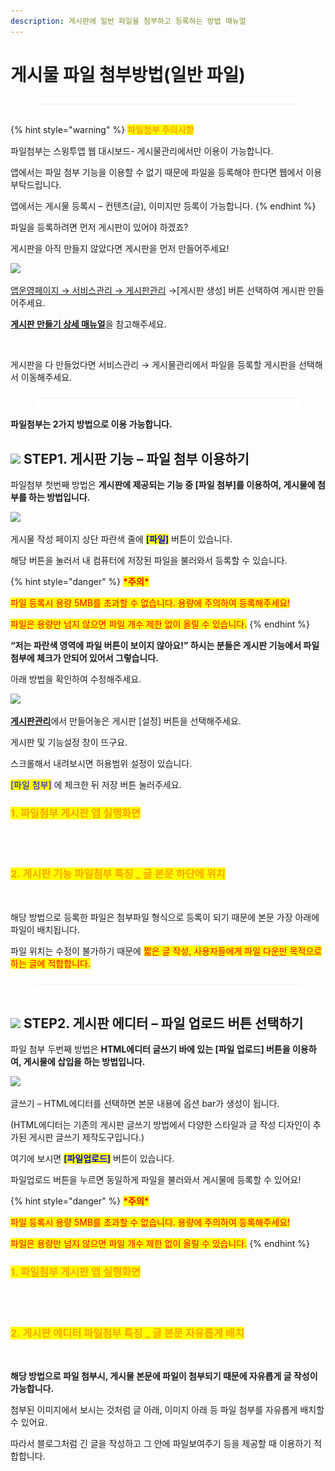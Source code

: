 ```yaml
---
description: 게시판에 일반 파일을 첨부하고 등록하는 방법 매뉴얼
---
```


# 게시물 파일 첨부방법(일반 파일)

<figure><img src="../../../.gitbook/assets/구분선 (1).PNG" alt=""><figcaption></figcaption></figure>

{% hint style="warning" %}
<mark style="color:orange;">**파일첨부 주의사항**</mark>

파일첨부는 스윙투앱 웹 대시보드- 게시물관리에서만 이용이 가능합니다.

앱에서는 파일 첨부 기능을 이용할 수 없기 때문에 파일을 등록해야 한다면 웹에서 이용 부탁드립니다.

앱에서는 게시물 등록시 – 컨텐츠(글), 이미지만 등록이 가능합니다.
{% endhint %}



파일을 등록하려면 먼저 게시판이 있어야 하겠죠?

게시판을 아직 만들지 않았다면 게시판을 먼저 만들어주세요!

![](https://wp.swing2app.co.kr/wp-content/uploads/2021/03/%EA%B2%8C%EC%8B%9C%EB%AC%BC%ED%8C%8C%EC%9D%BC%EC%B2%A8%EB%B6%803.png)

[앱운영페이지 → 서비스관리 → 게시판관리](http://www.swing2app.co.kr/view/board\_edit) →\[게시판 생성] 버튼 선택하여 게시판 만들어주세요.

[**게시판 만들기 상세 매뉴얼**](boardeditor.md)을 참고해주세요.



<div align="left">

<img src="https://wp.swing2app.co.kr/wp-content/uploads/2021/03/%EA%B2%8C%EC%8B%9C%EB%AC%BC%ED%8C%8C%EC%9D%BC%EC%B2%A8%EB%B6%807.png" alt="">

</div>

게시판을 다 만들었다면 서비스관리 → 게시물관리에서 파일을 등록할 게시판을 선택해서 이동해주세요.&#x20;

<figure><img src="../../../.gitbook/assets/구분선 (1).PNG" alt=""><figcaption></figcaption></figure>

**파일첨부는 2가지 방법으로 이용 가능합니다.**

## ![](https://wp.swing2app.co.kr/wp-content/uploads/2020/04/%EB%8B%A8%EB%9D%BD1-1.png) STEP1. 게시판 기능 – 파일 첨부 이용하기 &#x20;



파일첨부 첫번째 방법은 **게시판에 제공되는 기능 중 \[파일 첨부]를 이용하여, 게시물에 첨부를 하는 방법입니다.**

![](https://wp.swing2app.co.kr/wp-content/uploads/2021/03/%EA%B2%8C%EC%8B%9C%EB%AC%BC%ED%8C%8C%EC%9D%BC%EC%B2%A8%EB%B6%802.png)

게시물 작성 페이지 상단 파란색 줄에 <mark style="color:blue;">**\[파일]**</mark> 버튼이 있습니다.

해당 버튼을 눌러서 내 컴퓨터에 저장된 파일을 불러와서 등록할 수 있습니다.

{% hint style="danger" %}
<mark style="color:red;">**\*주의\***</mark>

<mark style="color:red;">파일 등록시 용량 5MB를 초과할 수 없습니다. 용량에 주의하여 등록해주세요!</mark>

<mark style="color:red;">파일은 용량만 넘지 않으면 파일 개수 제한 없이 올릴 수 있습니다.</mark>&#x20;
{% endhint %}



**“저는 파란색 영역에 파일 버튼이 보이지 않아요!” 하시는 분들은 게시판 기능에서 파일첨부에 체크가 안되어 있어서 그렇습니다.**

아래 방법을 확인하여 수정해주세요.

![](https://wp.swing2app.co.kr/wp-content/uploads/2021/03/%EA%B2%8C%EC%8B%9C%EB%AC%BC%ED%8C%8C%EC%9D%BC%EC%B2%A8%EB%B6%804.png)

[**게시판관리**](https://www.swing2app.co.kr/view/board\_edit)에서 만들어놓은 게시판 \[설정] 버튼을 선택해주세요.

게시판 및 기능설정 창이 뜨구요.

스크롤해서 내려보시면 허용범위 설정이 있습니다.

<mark style="color:blue;">\[파일 첨부]</mark> 에 체크한 뒤 저장 버튼 눌러주세요.



### <mark style="color:orange;">**1. 파일첨부 게시판 앱 실행화면**</mark>&#x20;

<div align="left">

<img src="https://wp.swing2app.co.kr/wp-content/uploads/2021/03/%EA%B2%8C%EC%8B%9C%EB%AC%BC%ED%8C%8C%EC%9D%BC%EC%B2%A8%EB%B6%805.png" alt="">

</div>

<div align="left">

<img src="https://wp.swing2app.co.kr/wp-content/uploads/2021/03/%EB%85%B9%ED%99%94_2021_03_05_16_48_15_838.gif" alt="">

</div>

### <mark style="color:orange;">**2. 게시판 기능 파일첨부 특징 \_ 글 본문 하단에 위치**</mark>

<div align="left">

<img src="https://wp.swing2app.co.kr/wp-content/uploads/2021/03/%EA%B2%8C%EC%8B%9C%EB%AC%BC%ED%8C%8C%EC%9D%BC%EC%B2%A8%EB%B6%808.png" alt="">

</div>

해당 방법으로 등록한 파일은 첨부파일 형식으로 등록이 되기 때문에 본문 가장 아래에 파일이 배치됩니다.

파일 위치는 수정이 불가하기 때문에 <mark style="color:red;">짧은 글 작성, 사용자들에게 파일 다운만 목적으로 하는 글에 적합합니다.</mark>&#x20;

<figure><img src="../../../.gitbook/assets/구분선 (1).PNG" alt=""><figcaption></figcaption></figure>

## ![](https://wp.swing2app.co.kr/wp-content/uploads/2020/04/%EB%8B%A8%EB%9D%BD1-1.png) STEP2. 게시판 에디터 – 파일 업로드 버튼 선택하기



파일 첨부 두번째 방법은 **HTML에디터 글쓰기 바에 있는 \[파일 업로드] 버튼을 이용하여, 게시물에 삽입을 하는 방법입니다.**&#x20;

![](https://wp.swing2app.co.kr/wp-content/uploads/2021/03/%EA%B2%8C%EC%8B%9C%EB%AC%BC%ED%8C%8C%EC%9D%BC%EC%B2%A8%EB%B6%801.png)

글쓰기 – HTML에디터를 선택하면 본문 내용에 옵션 bar가 생성이 됩니다.

(HTML에디터는 기존의 게시판 글쓰기 방법에서 다양한 스타일과 글 작성 디자인이 추가된 게시판 글쓰기 제작도구입니다.)

여기에 보시면 <mark style="color:blue;">**\[파일업로드]**</mark> 버튼이 있습니다.

파일업로드 버튼을 누르면 동일하게 파일을 불러와서 게시물에 등록할 수 있어요!

{% hint style="danger" %}
<mark style="color:red;">**\*주의\***</mark>

<mark style="color:red;">파일 등록시 용량 5MB를 초과할 수 없습니다. 용량에 주의하여 등록해주세요!</mark>

<mark style="color:red;">파일은 용량만 넘지 않으면 파일 개수 제한 없이 올릴 수 있습니다.</mark>
{% endhint %}



### <mark style="color:orange;">**1. 파일첨부 게시판 앱 실행화면**</mark>&#x20;

<div align="left">

<img src="https://wp.swing2app.co.kr/wp-content/uploads/2021/03/%EA%B2%8C%EC%8B%9C%EB%AC%BC%ED%8C%8C%EC%9D%BC%EC%B2%A8%EB%B6%8010.png" alt="">

</div>

<div align="left">

<img src="https://wp.swing2app.co.kr/wp-content/uploads/2021/03/%EB%85%B9%ED%99%94_2021_03_11_13_24_38_878.gif" alt="">

</div>

### <mark style="color:orange;">**2. 게시판 에디터 파일첨부 특징 \_ 글 본문 자유롭게 배치**</mark>&#x20;

<div align="left">

<img src="https://wp.swing2app.co.kr/wp-content/uploads/2021/03/%EA%B2%8C%EC%8B%9C%EB%AC%BC%ED%8C%8C%EC%9D%BC%EC%B2%A8%EB%B6%8011.png" alt="">

</div>

**해당 방법으로 파일 첨부시, 게시물 본문에 파일이 첨부되기 때문에 자유롭게 글 작성이 가능합니다.**

첨부된 이미지에서 보시는 것처럼 글 아래, 이미지 아래 등 파일 첨부를 자유롭게 배치할 수 있어요.

따라서 블로그처럼 긴 글을 작성하고 그 안에 파일보여주기 등을 제공할 때 이용하기 적합합니다.

